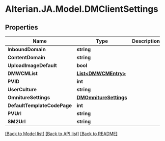 # Alterian.JA.Model.DMClientSettings

## Properties

Name | Type | Description | Notes
------------ | ------------- | ------------- | -------------
**InboundDomain** | **string** |  | [optional] 
**ContentDomain** | **string** |  | [optional] 
**UploadImageDefault** | **bool** |  | [optional] 
**DMWCMList** | [**List&lt;DMWCMEntry&gt;**](DMWCMEntry.md) |  | [optional] 
**PVID** | **int** |  | [optional] 
**UserCulture** | **string** |  | [optional] 
**OmnitureSettings** | [**DMOmnitureSettings**](DMOmnitureSettings.md) |  | [optional] 
**DefaultTemplateCodePage** | **int** |  | [optional] 
**PVUrl** | **string** |  | [optional] 
**SM2Url** | **string** |  | [optional] 

[[Back to Model list]](../README.md#documentation-for-models) [[Back to API list]](../README.md#documentation-for-api-endpoints) [[Back to README]](../README.md)


